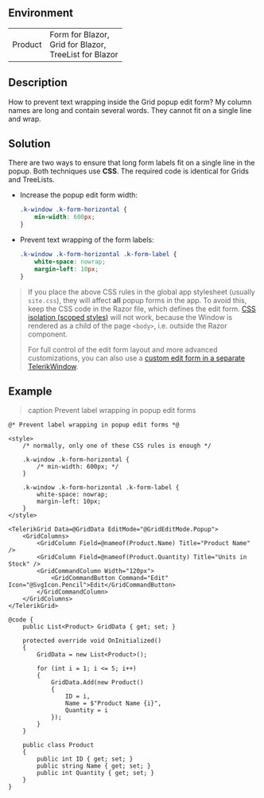 
## Environment

<table>
<tbody>
<tr>
<td>Product</td>
<td>
Form for Blazor, <br />
Grid for Blazor, <br />
TreeList for Blazor
</td>
</tr>
</tbody>
</table>

## Description

How to prevent text wrapping inside the Grid popup edit form? My column names are long and contain several words. They cannot fit on a single line and wrap.

## Solution

There are two ways to ensure that long form labels fit on a single line in the popup. Both techniques use **CSS**. The required code is identical for Grids and TreeLists.

* Increase the popup edit form width:

    ````css
    .k-window .k-form-horizontal {
        min-width: 600px;
    }
    ````

* Prevent text wrapping of the form labels:

    ````css
    .k-window .k-form-horizontal .k-form-label {
        white-space: nowrap;
        margin-left: 10px;
    }
    ````

> If you place the above CSS rules in the global app stylesheet (usually `site.css`), they will affect **all** popup forms in the app. To avoid this, keep the CSS code in the Razor file, which defines the edit form. [CSS isolation (scoped styles)](slug:common-kb-css-isolation) will not work, because the Window is rendered as a child of the page `<body>`, i.e. outside the Razor component.
>
> For full control of the edit form layout and more advanced customizations, you can also use a [custom edit form in a separate TelerikWindow](https://github.com/telerik/blazor-ui/tree/master/grid/custom-popup-form).

## Example

>caption Prevent label wrapping in popup edit forms

````RAZOR
@* Prevent label wrapping in popup edit forms *@

<style>
    /* normally, only one of these CSS rules is enough */

    .k-window .k-form-horizontal {
        /* min-width: 600px; */
    }

    .k-window .k-form-horizontal .k-form-label {
        white-space: nowrap;
        margin-left: 10px;
    }
</style>

<TelerikGrid Data=@GridData EditMode="@GridEditMode.Popup">
    <GridColumns>
        <GridColumn Field=@nameof(Product.Name) Title="Product Name" />
        <GridColumn Field=@nameof(Product.Quantity) Title="Units in Stock" />
        <GridCommandColumn Width="120px">
            <GridCommandButton Command="Edit" Icon="@SvgIcon.Pencil">Edit</GridCommandButton>
        </GridCommandColumn>
    </GridColumns>
</TelerikGrid>

@code {
    public List<Product> GridData { get; set; }

    protected override void OnInitialized()
    {
        GridData = new List<Product>();

        for (int i = 1; i <= 5; i++)
        {
            GridData.Add(new Product()
            {
                ID = i,
                Name = $"Product Name {i}",
                Quantity = i
            });
        }
    }

    public class Product
    {
        public int ID { get; set; }
        public string Name { get; set; }
        public int Quantity { get; set; }
    }
}
````
